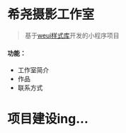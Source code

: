 # 希尧摄影工作室

> 基于[weui样式库](https://github.com/Tencent/weui-wxss)开发的小程序项目

#### 功能：
* 工作室简介
* 作品
* 联系方式

# 项目建设ing...
